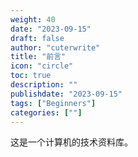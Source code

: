 ```yaml
---
weight: 40
date: "2023-09-15"
draft: false
author: "cuterwrite"
title: "前言"
icon: "circle"
toc: true
description: ""
publishdate: "2023-09-15"
tags: ["Beginners"]
categories: [""]
---
```


这是一个计算机的技术资料库。